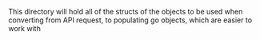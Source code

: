 This directory will hold all of the structs of the objects to be used when converting from API request, to populating go objects, which are easier to work with
